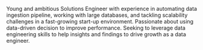 Young and ambitious Solutions Engineer with experience in automating data ingestion pipeline, working with large databases, and tackling scalability challenges in a fast-growing start-up environment. Passionate about using data-driven decision to improve performance. Seeking to leverage data engineering skills to help insights and findings to drive growth as a data engineer. 
<!---
chrisli12/chrisli12 is a ✨ special ✨ repository because its `README.md` (this file) appears on your GitHub profile.
You can click the Preview link to take a look at your changes.
--->
